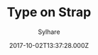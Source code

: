 ---
title: Type on Strap
github: https://github.com/Sylhare/Type-on-Strap
demo: https://sylhare.github.io/Type-on-Strap/
author: Sylhare
ssg:
  - Jekyll
cms:
  - No Cms
date: 2017-10-02T13:37:28.000Z
github_branch: master
description: 🎨 Simplistic, responsive jekyll based open source theme
stale: false
---